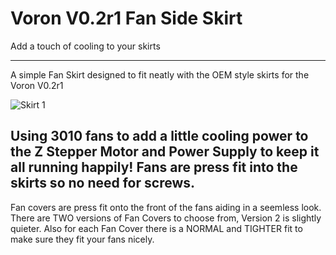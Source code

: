 # Voron V0.2r1 Fan Side Skirt
 Add a touch of cooling to your skirts

------------------------------------------------------------------------------

A simple Fan Skirt designed to fit neatly with the OEM style skirts for the Voron V0.2r1

![Skirt 1](https://github.com/user-attachments/assets/e1753681-44a3-47b6-ac9e-df994f808252)

Using 3010 fans to add a little cooling power to the Z Stepper Motor and Power Supply to keep it all running happily!
Fans are press fit into the skirts so no need for screws.
------------------------------------------------------------------------------
Fan covers are press fit onto the front of the fans aiding in a seemless look.
There are TWO versions of Fan Covers to choose from, Version 2 is slightly quieter.
Also for each Fan Cover there is a NORMAL and TIGHTER fit to make sure they fit your fans nicely. 
